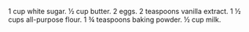1 cup white sugar.
½ cup butter.
2 eggs.
2 teaspoons vanilla extract.
1 ½ cups all-purpose flour.
1 ¾ teaspoons baking powder.
½ cup milk.